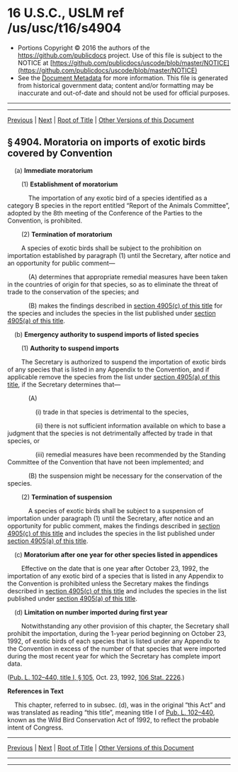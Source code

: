 ---
---

# 16 U.S.C., USLM ref /us/usc/t16/s4904

* Portions Copyright © 2016 the authors of the https://github.com/publicdocs project.
  Use of this file is subject to the NOTICE at [https://github.com/publicdocs/uscode/blob/master/NOTICE](https://github.com/publicdocs/uscode/blob/master/NOTICE)
* See the [Document Metadata](././../../../..//README.md) for more information.
  This file is generated from historical government data; content and/or formatting may be inaccurate and out-of-date and should not be used for official purposes.

----------
----------

[Previous](./../../../..//us/usc/t16/ch69/m__us_usc_t16_s4903.md) | [Next](./../../../..//us/usc/t16/ch69/m__us_usc_t16_s4905.md) | [Root of Title](./../../../../) | [Other Versions of this Document](https://publicdocs.github.io/go/links?ns=uslm&ref=%2Fus%2Fusc%2Ft16%2Fs4904)

## § 4904. Moratoria on imports of exotic birds covered by Convention

    (a) __Immediate moratorium__ 

        (1) __Establishment of moratorium__ 

            The importation of any exotic bird of a species identified as a category B species in the report entitled “Report of the Animals Committee”, adopted by the 8th meeting of the Conference of the Parties to the Convention, is prohibited.

        (2) __Termination of moratorium__ 

        A species of exotic birds shall be subject to the prohibition on importation established by paragraph (1) until the Secretary, after notice and an opportunity for public comment—

            (A) determines that appropriate remedial measures have been taken in the countries of origin for that species, so as to eliminate the threat of trade to the conservation of the species; and

            (B) makes the findings described in [section 4905(c) of this title][/us/usc/t16/s4905/c] for the species and includes the species in the list published under [section 4905(a) of this title][/us/usc/t16/s4905/a].

    (b) __Emergency authority to suspend imports of listed species__ 

        (1) __Authority to suspend imports__ 

        The Secretary is authorized to suspend the importation of exotic birds of any species that is listed in any Appendix to the Convention, and if applicable remove the species from the list under [section 4905(a) of this title][/us/usc/t16/s4905/a], if the Secretary determines that—

            (A)

                (i) trade in that species is detrimental to the species,

                (ii) there is not sufficient information available on which to base a judgment that the species is not detrimentally affected by trade in that species, or

                (iii) remedial measures have been recommended by the Standing Committee of the Convention that have not been implemented; and

            (B) the suspension might be necessary for the conservation of the species.

        (2) __Termination of suspension__ 

            A species of exotic birds shall be subject to a suspension of importation under paragraph (1) until the Secretary, after notice and an opportunity for public comment, makes the findings described in [section 4905(c) of this title][/us/usc/t16/s4905/c] and includes the species in the list published under [section 4905(a) of this title][/us/usc/t16/s4905/a].

    (c) __Moratorium after one year for other species listed in appendices__ 

        Effective on the date that is one year after October 23, 1992, the importation of any exotic bird of a species that is listed in any Appendix to the Convention is prohibited unless the Secretary makes the findings described in [section 4905(c) of this title][/us/usc/t16/s4905/c] and includes the species in the list published under [section 4905(a) of this title][/us/usc/t16/s4905/a].

    (d) __Limitation on number imported during first year__ 

        Notwithstanding any other provision of this chapter, the Secretary shall prohibit the importation, during the 1-year period beginning on October 23, 1992, of exotic birds of each species that is listed under any Appendix to the Convention in excess of the number of that species that were imported during the most recent year for which the Secretary has complete import data.

([Pub. L. 102–440, title I, § 105][/us/pl/102/440/s105], Oct. 23, 1992, [106 Stat. 2226][/us/stat/106/2226].)

 __References in Text__ 

    This chapter, referred to in subsec. (d), was in the original “this Act” and was translated as reading “this title”, meaning title I of [Pub. L. 102–440][/us/pl/102/440], known as the Wild Bird Conservation Act of 1992, to reflect the probable intent of Congress.

----------

[Previous](./../../../..//us/usc/t16/ch69/m__us_usc_t16_s4903.md) | [Next](./../../../..//us/usc/t16/ch69/m__us_usc_t16_s4905.md) | [Root of Title](./../../../../) | [Other Versions of this Document](https://publicdocs.github.io/go/links?ns=uslm&ref=%2Fus%2Fusc%2Ft16%2Fs4904)

----------
----------

[/us/usc/t16/s4905/c]: https://publicdocs.github.io/go/links?ns=uslm&ref=%2Fus%2Fusc%2Ft16%2Fs4905%2Fc
[/us/usc/t16/s4905/a]: https://publicdocs.github.io/go/links?ns=uslm&ref=%2Fus%2Fusc%2Ft16%2Fs4905%2Fa
[/us/usc/t16/s4905/a]: https://publicdocs.github.io/go/links?ns=uslm&ref=%2Fus%2Fusc%2Ft16%2Fs4905%2Fa
[/us/usc/t16/s4905/c]: https://publicdocs.github.io/go/links?ns=uslm&ref=%2Fus%2Fusc%2Ft16%2Fs4905%2Fc
[/us/usc/t16/s4905/a]: https://publicdocs.github.io/go/links?ns=uslm&ref=%2Fus%2Fusc%2Ft16%2Fs4905%2Fa
[/us/usc/t16/s4905/c]: https://publicdocs.github.io/go/links?ns=uslm&ref=%2Fus%2Fusc%2Ft16%2Fs4905%2Fc
[/us/usc/t16/s4905/a]: https://publicdocs.github.io/go/links?ns=uslm&ref=%2Fus%2Fusc%2Ft16%2Fs4905%2Fa
[/us/pl/102/440/s105]: https://publicdocs.github.io/go/links?ns=uslm&ref=%2Fus%2Fpl%2F102%2F440%2Fs105
[/us/stat/106/2226]: https://publicdocs.github.io/go/links?ns=uslm&ref=%2Fus%2Fstat%2F106%2F2226
[/us/pl/102/440]: https://publicdocs.github.io/go/links?ns=uslm&ref=%2Fus%2Fpl%2F102%2F440


